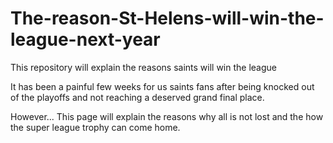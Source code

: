 # The-reason-St-Helens-will-win-the-league-next-year

This repository will explain the reasons saints will win the league 

It has been a painful few weeks for us saints fans after being knocked out of the playoffs and not reaching a deserved grand final place.

However... This page will explain the reasons why all is not lost and the how the super league trophy can come home.
